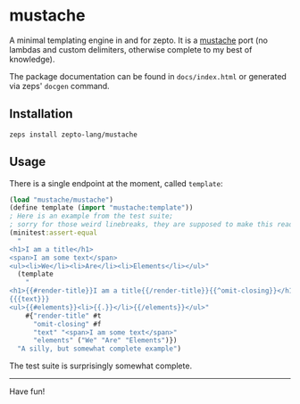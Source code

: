 # mustache

A minimal templating engine in and for zepto.
It is a [mustache](http://mustache.github.com) port (no lambdas and custom delimiters, otherwise complete to my best of knowledge).

The package documentation can be found in `docs/index.html`
or generated via zeps' `docgen` command.

## Installation

```
zeps install zepto-lang/mustache
```

## Usage

There is a single endpoint at the moment, called `template`:
```clojure
(load "mustache/mustache")
(define template (import "mustache:template"))
; Here is an example from the test suite;
; sorry for those weird linebreaks, they are supposed to make this readable (i know it's still a mess)
(minitest:assert-equal
  "
<h1>I am a title</h1>
<span>I am some text</span>
<ul><li>We</li><li>Are</li><li>Elements</li></ul>"
  (template
    "
<h1>{{#render-title}}I am a title{{/render-title}}{{^omit-closing}}</h1>{{/omit-closing}}
{{{text}}}
<ul>{{#elements}}<li>{{.}}</li>{{/elements}}</ul>"
    #{"render-title" #t
      "omit-closing" #f
      "text" "<span>I am some text</span>"
      "elements" ("We" "Are" "Elements")})
  "A silly, but somewhat complete example")
```

The test suite is surprisingly somewhat complete.

<hr/>
Have fun!
